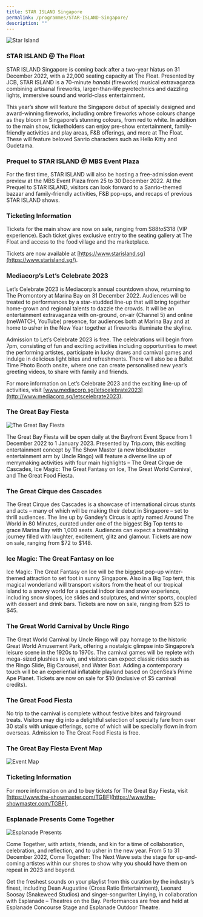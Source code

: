 ```yaml
---
title: STAR ISLAND Singapore
permalink: /programmes/STAR-ISLAND-Singapore/
description: ""
---
```

![Star Island](/images/KV_0918.jpeg)

  

### STAR ISLAND @ The Float

STAR ISLAND Singapore is coming back after a two-year hiatus on 31 December 2022, with a 22,000 seating capacity at The Float. Presented by JCB, STAR ISLAND is a 70-minute _hanabi_ (fireworks) musical extravaganza combining artisanal fireworks, larger-than-life pyrotechnics and dazzling lights, immersive sound and world-class entertainment.

This year’s show will feature the Singapore debut of specially designed and award-winning fireworks, including ombre fireworks whose colours change as they bloom in Singapore’s stunning colours, from red to white. In addition to the main show, ticketholders can enjoy pre-show entertainment, family-friendly activities and play areas, F&B offerings, and more at The Float. These will feature beloved Sanrio characters such as Hello Kitty and Gudetama.

### Prequel to STAR ISLAND @ MBS Event Plaza

For the first time, STAR ISLAND will also be hosting a free-admission event preview at the MBS Event Plaza from 25 to 30 December 2022. At the Prequel to STAR ISLAND, visitors can look forward to a Sanrio-themed bazaar and family-friendly activities, F&B pop-ups, and recaps of previous STAR ISLAND shows.

### Ticketing Information

Tickets for the main show are now on sale, ranging from S$88 to S$318 (VIP experience). Each ticket gives exclusive entry to the seating gallery at The Float and access to the food village and the marketplace.

Tickets are now available at [https://www.starisland.sg](https://www.starisland.sg/).

### Mediacorp’s Let’s Celebrate 2023

Let’s Celebrate 2023 is Mediacorp’s annual countdown show, returning to The Promontory at Marina Bay on 31 December 2022. Audiences will be treated to performances by a star-studded line-up that will bring together home-grown and regional talents to dazzle the crowds. It will be an entertainment extravaganza with on-ground, on-air (Channel 5) and online (meWATCH, YouTube) presence, for audiences both at Marina Bay and at home to usher in the New Year together at fireworks illuminate the skyline.

Admission to Let’s Celebrate 2023 is free. The celebrations will begin from 7pm, consisting of fun and exciting activities including opportunities to meet the performing artistes, participate in lucky draws and carnival games and indulge in delicious light bites and refreshments. There will also be a Bullet Time Photo Booth onsite, where one can create personalised new year’s greeting videos, to share with family and friends.

For more information on Let’s Celebrate 2023 and the exciting line-up of activities, visit [www.mediacorp.sg/letscelebrate2023](http://www.mediacorp.sg/letscelebrate2023).

### The Great Bay Fiesta

![The Great Bay Fiesta](/images/tgbf.png)

The Great Bay Fiesta will be open daily at the Bayfront Event Space from 1 December 2022 to 1 January 2023. Presented by Trip.com, this exciting entertainment concept by The Show Master (a new blockbuster entertainment arm by Uncle Ringo) will feature a diverse line up of merrymaking activities with four main highlights – The Great Cirque de Cascades, Ice Magic: The Great Fantasy on Ice, The Great World Carnival, and The Great Food Fiesta.

### The Great Cirque des Cascades

The Great Cirque des Cascades is a showcase of international circus stunts and acts – many of which will be making their debut in Singapore – set to thrill audiences. The line up by Gandey’s Circus is aptly named Around The World in 80 Minutes, curated under one of the biggest Big Top tents to grace Marina Bay with 1,000 seats. Audiences can expect a breathtaking journey filled with laughter, excitement, glitz and glamour. Tickets are now on sale, ranging from $72 to $148.

### Ice Magic: The Great Fantasy on Ice

Ice Magic: The Great Fantasy on Ice will be the biggest pop-up winter-themed attraction to set foot in sunny Singapore. Also in a Big Top tent, this magical wonderland will transport visitors from the heat of our tropical island to a snowy world for a special indoor ice and snow experience, including snow slopes, ice slides and sculptures, and winter sports, coupled with dessert and drink bars. Tickets are now on sale, ranging from $25 to $45.

### The Great World Carnival by Uncle Ringo

The Great World Carnival by Uncle Ringo will pay homage to the historic Great World Amusement Park, offering a nostalgic glimpse into Singapore’s leisure scene in the 1920s to 1970s. The carnival games will be replete with mega-sized plushies to win, and visitors can expect classic rides such as the Ringo Slide, Big Carousel, and Water Boat. Adding a contemporary touch will be an experiential inflatable playland based on OpenSea’s Prime Ape Planet. Tickets are now on sale for $10 (inclusive of $5 carnival credits).

### The Great Food Fiesta

No trip to the carnival is complete without festive bites and fairground treats. Visitors may dig into a delightful selection of specialty fare from over 30 stalls with unique offerings, some of which will be specially flown in from overseas. Admission to The Great Food Fiesta is free.

### The Great Bay Fiesta Event Map

![Event Map](/images/tgbfmap.jpg)

### Ticketing Information

For more information on and to buy tickets for The Great Bay Fiesta, visit [https://www.the-showmaster.com/TGBF](https://www.the-showmaster.com/TGBF).

### Esplanade Presents Come Together

![Esplanade Presents](/images/ekv.png)

Come Together, with artists, friends, and kin for a time of collaboration, celebration, and reflection, and to usher in the new year. From 5 to 31 December 2022, Come Together: The Next Wave sets the stage for up-and-coming artistes within our shores to show why you should have them on repeat in 2023 and beyond.

Get the freshest sounds on your playlist from this curation by the industry’s finest, including Dean Augustine (Cross Ratio Entertainment), Leonard Soosay (Snakeweed Studios) and singer-songwriter Linying, in collaboration with Esplanade – Theatres on the Bay. Performances are free and held at Esplanade Concourse Stage and Esplanade Outdoor Theatre.